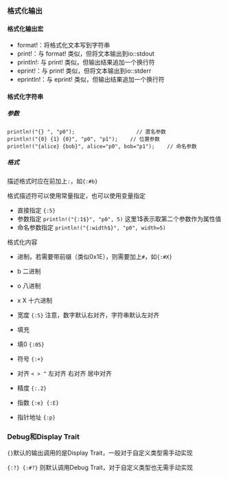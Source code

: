 ### 格式化输出

#### 格式化输出宏

- format!：将格式化文本写到字符串
- print!：与 format! 类似，但将文本输出到io::stdout
- println!: 与 print! 类似，但输出结果追加一个换行符
- eprint!：与 print! 类似，但将文本输出到io::stderr
- eprintln!：与 eprint! 类似，但输出结果追加一个换行符

#### 格式化字符串

##### 参数

```
println!("{} ", "p0");                    // 匿名参数
println!("{0} {1} {0}", "p0", "p1");    // 位置参数
println!("{alice} {bob}", alice="p0", bob="p1");    // 命名参数
```

##### 格式

描述格式时应在前加上`:`，如`{:#b}`

格式描述符可以使用常量指定，也可以使用变量指定

- 直接指定 `{:5}`
- 参数指定 `println!("{:1$}", "p0", 5)` 这里1$表示取第二个参数作为属性值
- 命名参数指定 `println!("{:width$}", "p0", width=5)`

格式化内容

- 进制，若需要带前缀（类似0x1E），则需要加上`#`，如`{:#X}`

- b 二进制

- o 八进制

- x X 十六进制

- 宽度 `{:5}` 注意，数字默认右对齐，字符串默认左对齐

- 填充

- 填0 `{:05}`

- 符号 `{:+}`

- 对齐 `< > ^` 左对齐 右对齐 居中对齐

- 精度 `{:.2}`

- 指数 `{:e} {:E}`

- 指针地址 `{:p}`

### Debug和Display Trait

`{}`默认的输出调用的是Display Trait，一般对于自定义类型需手动实现

`{:?} {:#?}` 则默认调用Debug Trait，对于自定义类型也无需手动实现
